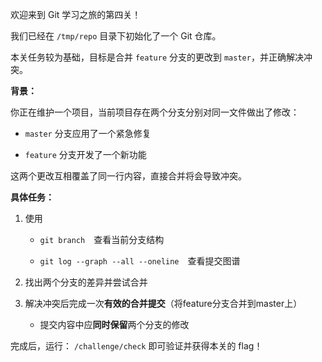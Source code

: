 欢迎来到 Git 学习之旅的第四关！

我们已经在 `/tmp/repo` 目录下初始化了一个 Git 仓库。

本关任务较为基础，目标是合并 `feature` 分支的更改到 `master`，并正确解决冲突。

**背景：**

你正在维护一个项目，当前项目存在两个分支分别对同一文件做出了修改： 

   - `master` 分支应用了一个紧急修复 

   - `feature` 分支开发了一个新功能

这两个更改互相覆盖了同一行内容，直接合并将会导致冲突。

**具体任务：**

1. 使用 

   - `git branch` 查看当前分支结构 

   - `git log --graph --all --oneline` 查看提交图谱 

2. 找出两个分支的差异并尝试合并 

3. 解决冲突后完成一次**有效的合并提交**（将feature分支合并到master上） 

   - 提交内容中应**同时保留**两个分支的修改

完成后，运行： `/challenge/check` 即可验证并获得本关的 flag！

